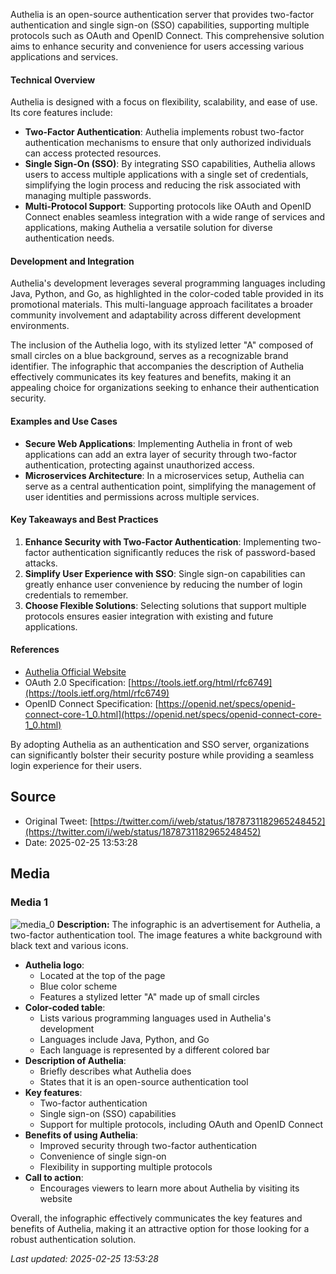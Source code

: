 Authelia is an open-source authentication server that provides two-factor authentication and single sign-on (SSO) capabilities, supporting multiple protocols such as OAuth and OpenID Connect. This comprehensive solution aims to enhance security and convenience for users accessing various applications and services.

#### Technical Overview
Authelia is designed with a focus on flexibility, scalability, and ease of use. Its core features include:
* **Two-Factor Authentication**: Authelia implements robust two-factor authentication mechanisms to ensure that only authorized individuals can access protected resources.
* **Single Sign-On (SSO)**: By integrating SSO capabilities, Authelia allows users to access multiple applications with a single set of credentials, simplifying the login process and reducing the risk associated with managing multiple passwords.
* **Multi-Protocol Support**: Supporting protocols like OAuth and OpenID Connect enables seamless integration with a wide range of services and applications, making Authelia a versatile solution for diverse authentication needs.

#### Development and Integration
Authelia's development leverages several programming languages including Java, Python, and Go, as highlighted in the color-coded table provided in its promotional materials. This multi-language approach facilitates a broader community involvement and adaptability across different development environments.

The inclusion of the Authelia logo, with its stylized letter "A" composed of small circles on a blue background, serves as a recognizable brand identifier. The infographic that accompanies the description of Authelia effectively communicates its key features and benefits, making it an appealing choice for organizations seeking to enhance their authentication security.

#### Examples and Use Cases
- **Secure Web Applications**: Implementing Authelia in front of web applications can add an extra layer of security through two-factor authentication, protecting against unauthorized access.
- **Microservices Architecture**: In a microservices setup, Authelia can serve as a central authentication point, simplifying the management of user identities and permissions across multiple services.

#### Key Takeaways and Best Practices
1. **Enhance Security with Two-Factor Authentication**: Implementing two-factor authentication significantly reduces the risk of password-based attacks.
2. **Simplify User Experience with SSO**: Single sign-on capabilities can greatly enhance user convenience by reducing the number of login credentials to remember.
3. **Choose Flexible Solutions**: Selecting solutions that support multiple protocols ensures easier integration with existing and future applications.

#### References
- [Authelia Official Website](https://www.authelia.com/)
- OAuth 2.0 Specification: [https://tools.ietf.org/html/rfc6749](https://tools.ietf.org/html/rfc6749)
- OpenID Connect Specification: [https://openid.net/specs/openid-connect-core-1_0.html](https://openid.net/specs/openid-connect-core-1_0.html)

By adopting Authelia as an authentication and SSO server, organizations can significantly bolster their security posture while providing a seamless login experience for their users.
## Source

- Original Tweet: [https://twitter.com/i/web/status/1878731182965248452](https://twitter.com/i/web/status/1878731182965248452)
- Date: 2025-02-25 13:53:28


## Media

### Media 1
![media_0](./media_0.jpg)
**Description:** The infographic is an advertisement for Authelia, a two-factor authentication tool. The image features a white background with black text and various icons.

* **Authelia logo**: 
	+ Located at the top of the page
	+ Blue color scheme
	+ Features a stylized letter "A" made up of small circles
* **Color-coded table**:
	+ Lists various programming languages used in Authelia's development
	+ Languages include Java, Python, and Go
	+ Each language is represented by a different colored bar
* **Description of Authelia**:
	+ Briefly describes what Authelia does
	+ States that it is an open-source authentication tool
* **Key features**:
	+ Two-factor authentication
	+ Single sign-on (SSO) capabilities
	+ Support for multiple protocols, including OAuth and OpenID Connect
* **Benefits of using Authelia**:
	+ Improved security through two-factor authentication
	+ Convenience of single sign-on
	+ Flexibility in supporting multiple protocols
* **Call to action**:
	+ Encourages viewers to learn more about Authelia by visiting its website

Overall, the infographic effectively communicates the key features and benefits of Authelia, making it an attractive option for those looking for a robust authentication solution.

*Last updated: 2025-02-25 13:53:28*
